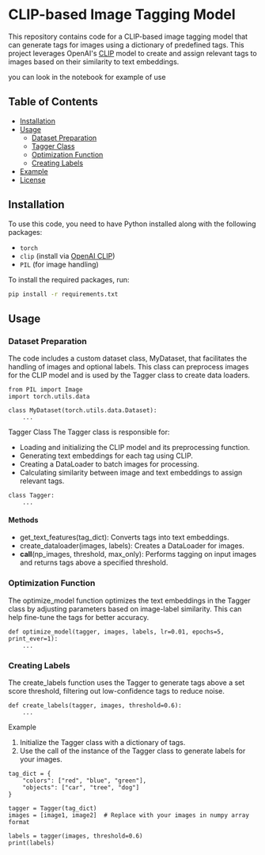 # CLIP-based Image Tagging Model

This repository contains code for a CLIP-based image tagging model that can generate tags for images using a dictionary of predefined tags. This project leverages OpenAI's [CLIP](https://github.com/openai/CLIP) model to create and assign relevant tags to images based on their similarity to text embeddings.

you can look in the notebook for example of use

## Table of Contents
- [Installation](#installation)
- [Usage](#usage)
  - [Dataset Preparation](#dataset-preparation)
  - [Tagger Class](#tagger-class)
  - [Optimization Function](#optimization-function)
  - [Creating Labels](#creating-labels)
- [Example](#example)
- [License](#license)

## Installation

To use this code, you need to have Python installed along with the following packages:
- `torch`
- `clip` (install via [OpenAI CLIP](https://github.com/openai/CLIP))
- `PIL` (for image handling)

To install the required packages, run:
```bash
pip install -r requirements.txt
```

## Usage
### Dataset Preparation
The code includes a custom dataset class, MyDataset, that facilitates the handling of images and optional labels. This class can preprocess images for the CLIP model and is used by the Tagger class to create data loaders.
```
from PIL import Image
import torch.utils.data

class MyDataset(torch.utils.data.Dataset):
    ...

```

Tagger Class
The Tagger class is responsible for:

- Loading and initializing the CLIP model and its preprocessing function.
- Generating text embeddings for each tag using CLIP.
- Creating a DataLoader to batch images for processing.
- Calculating similarity between image and text embeddings to assign relevant tags.

```
class Tagger:
    ...
```

#### Methods
- get_text_features(tag_dict): Converts tags into text embeddings.
- create_dataloader(images, labels): Creates a DataLoader for images.
- __call__(np_images, threshold, max_only): Performs tagging on input images and returns tags above a specified threshold.
  
### Optimization Function
The optimize_model function optimizes the text embeddings in the Tagger class by adjusting parameters based on image-label similarity. This can help fine-tune the tags for better accuracy.
```
def optimize_model(tagger, images, labels, lr=0.01, epochs=5, print_ever=1):
    ...
```

### Creating Labels
The create_labels function uses the Tagger to generate tags above a set score threshold, filtering out low-confidence tags to reduce noise.

```
def create_labels(tagger, images, threshold=0.6):
    ...
```
Example
1. Initialize the Tagger class with a dictionary of tags.
2. Use the call of the instance of the Tagger class to generate labels for your images.

```
tag_dict = {
    "colors": ["red", "blue", "green"],
    "objects": ["car", "tree", "dog"]
}

tagger = Tagger(tag_dict)
images = [image1, image2]  # Replace with your images in numpy array format

labels = tagger(images, threshold=0.6)
print(labels)

```


